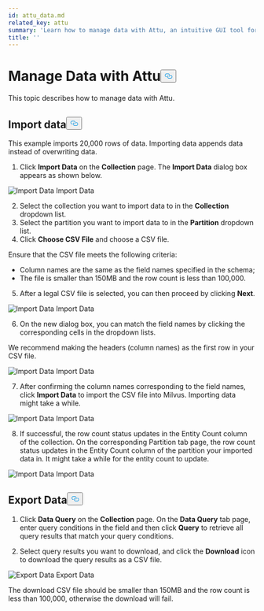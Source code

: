```yaml
---
id: attu_data.md
related_key: attu
summary: 'Learn how to manage data with Attu, an intuitive GUI tool for Milvus.'
title: ''
---
```

<h1 id="Manage-Data-with-Attu" class="common-anchor-header">Manage Data with Attu<button data-href="#Manage-Data-with-Attu" class="anchor-icon" translate="no">
      <svg translate="no"
        aria-hidden="true"
        focusable="false"
        height="20"
        version="1.1"
        viewBox="0 0 16 16"
        width="16"
      >
        <path
          fill="#0092E4"
          fill-rule="evenodd"
          d="M4 9h1v1H4c-1.5 0-3-1.69-3-3.5S2.55 3 4 3h4c1.45 0 3 1.69 3 3.5 0 1.41-.91 2.72-2 3.25V8.59c.58-.45 1-1.27 1-2.09C10 5.22 8.98 4 8 4H4c-.98 0-2 1.22-2 2.5S3 9 4 9zm9-3h-1v1h1c1 0 2 1.22 2 2.5S13.98 12 13 12H9c-.98 0-2-1.22-2-2.5 0-.83.42-1.64 1-2.09V6.25c-1.09.53-2 1.84-2 3.25C6 11.31 7.55 13 9 13h4c1.45 0 3-1.69 3-3.5S14.5 6 13 6z"
        ></path>
      </svg>
    </button></h1><p>This topic describes how to manage data with Attu.</p>
<h2 id="Import-data" class="common-anchor-header">Import data<button data-href="#Import-data" class="anchor-icon" translate="no">
      <svg translate="no"
        aria-hidden="true"
        focusable="false"
        height="20"
        version="1.1"
        viewBox="0 0 16 16"
        width="16"
      >
        <path
          fill="#0092E4"
          fill-rule="evenodd"
          d="M4 9h1v1H4c-1.5 0-3-1.69-3-3.5S2.55 3 4 3h4c1.45 0 3 1.69 3 3.5 0 1.41-.91 2.72-2 3.25V8.59c.58-.45 1-1.27 1-2.09C10 5.22 8.98 4 8 4H4c-.98 0-2 1.22-2 2.5S3 9 4 9zm9-3h-1v1h1c1 0 2 1.22 2 2.5S13.98 12 13 12H9c-.98 0-2-1.22-2-2.5 0-.83.42-1.64 1-2.09V6.25c-1.09.53-2 1.84-2 3.25C6 11.31 7.55 13 9 13h4c1.45 0 3-1.69 3-3.5S14.5 6 13 6z"
        ></path>
      </svg>
    </button></h2><p>This example imports 20,000 rows of data. Importing data appends data instead of overwriting data.</p>
<ol>
<li>Click <strong>Import Data</strong> on the <strong>Collection</strong> page. The <strong>Import Data</strong> dialog box appears as shown below.</li>
</ol>
<p>
  <span class="img-wrapper">
    <img translate="no" src="/docs/v2.2.x/assets/attu/insight_data1.png" alt="Import Data" class="doc-image" id="import-data" />
    <span>Import Data</span>
  </span>
</p>
<ol start="2">
<li>Select the collection you want to import data to in the <strong>Collection</strong> dropdown list.</li>
<li>Select the partition you want to import data to in the <strong>Partition</strong> dropdown list.</li>
<li>Click <strong>Choose CSV File</strong> and choose a CSV file.</li>
</ol>
<div class="alert note"> Ensure that the CSV file meets the following criteria:
<ul>
<li>Column names are the same as the field names specified in the schema;</li>
<li>The file is smaller than 150MB and the row count is less than 100,000.</li>
</ul>
</div>
<ol start="5">
<li>After a legal CSV file is selected, you can then proceed by clicking <strong>Next</strong>.</li>
</ol>
<p>
  <span class="img-wrapper">
    <img translate="no" src="/docs/v2.2.x/assets/attu/insight_data2.png" alt="Import Data" class="doc-image" id="import-data" />
    <span>Import Data</span>
  </span>
</p>
<ol start="6">
<li>On the new dialog box, you can match the field names by clicking the corresponding cells in the dropdown lists.</li>
</ol>
<div class="alert note">
We recommend making the headers (column names) as the first row in your CSV file.
</div>
<p>
  <span class="img-wrapper">
    <img translate="no" src="/docs/v2.2.x/assets/attu/insight_data3.png" alt="Import Data" class="doc-image" id="import-data" />
    <span>Import Data</span>
  </span>
</p>
<ol start="7">
<li>After confirming the column names corresponding to the field names, click <strong>Import Data</strong> to import the CSV file into Milvus. Importing data might take a while.</li>
</ol>
<p>
  <span class="img-wrapper">
    <img translate="no" src="/docs/v2.2.x/assets/attu/insight_data4.png" alt="Import Data" class="doc-image" id="import-data" />
    <span>Import Data</span>
  </span>
</p>
<ol start="8">
<li>If successful, the row count status updates in the Entity Count column of the collection. On the corresponding Partition tab page, the row count status updates in the Entity Count column of the partition your imported data in. It might take a while for the entity count to update.</li>
</ol>
<p>
  <span class="img-wrapper">
    <img translate="no" src="/docs/v2.2.x/assets/attu/insight_data5.png" alt="Import Data" class="doc-image" id="import-data" />
    <span>Import Data</span>
  </span>
</p>
<h2 id="Export-Data" class="common-anchor-header">Export Data<button data-href="#Export-Data" class="anchor-icon" translate="no">
      <svg translate="no"
        aria-hidden="true"
        focusable="false"
        height="20"
        version="1.1"
        viewBox="0 0 16 16"
        width="16"
      >
        <path
          fill="#0092E4"
          fill-rule="evenodd"
          d="M4 9h1v1H4c-1.5 0-3-1.69-3-3.5S2.55 3 4 3h4c1.45 0 3 1.69 3 3.5 0 1.41-.91 2.72-2 3.25V8.59c.58-.45 1-1.27 1-2.09C10 5.22 8.98 4 8 4H4c-.98 0-2 1.22-2 2.5S3 9 4 9zm9-3h-1v1h1c1 0 2 1.22 2 2.5S13.98 12 13 12H9c-.98 0-2-1.22-2-2.5 0-.83.42-1.64 1-2.09V6.25c-1.09.53-2 1.84-2 3.25C6 11.31 7.55 13 9 13h4c1.45 0 3-1.69 3-3.5S14.5 6 13 6z"
        ></path>
      </svg>
    </button></h2><ol>
<li><p>Click <strong>Data Query</strong> on the <strong>Collection</strong> page. On the <strong>Data Query</strong> tab page, enter query conditions in the field and then click <strong>Query</strong> to retrieve all query results that match your query conditions.</p></li>
<li><p>Select query results you want to download, and click the <strong>Download</strong> icon to download the query results as a CSV file.</p></li>
</ol>
<p>
  <span class="img-wrapper">
    <img translate="no" src="/docs/v2.2.x/assets/attu/insight_data6.png" alt="Export Data" class="doc-image" id="export-data" />
    <span>Export Data</span>
  </span>
</p>
<div class="alert note">
The download CSV file should be smaller than 150MB and the row count is less than 100,000, otherwise the download will fail.
</div>
